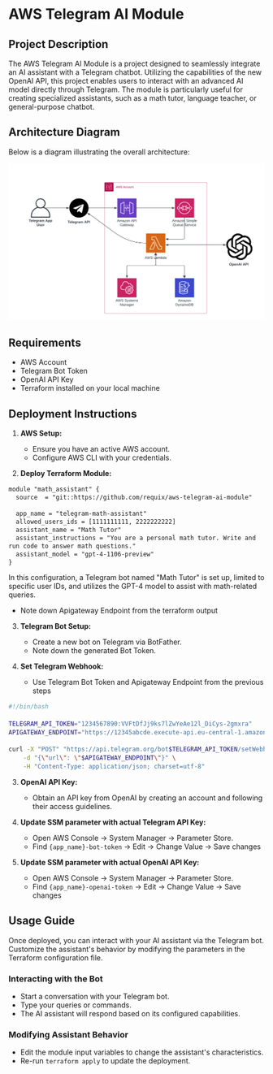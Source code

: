
# AWS Telegram AI Module

## Project Description

The AWS Telegram AI Module is a project designed to seamlessly integrate an AI assistant with a Telegram chatbot. Utilizing the capabilities of the new OpenAI API, this project enables users to interact with an advanced AI model directly through Telegram. The module is particularly useful for creating specialized assistants, such as a math tutor, language teacher, or general-purpose chatbot.

## Architecture Diagram

Below is a diagram illustrating the overall architecture:

![Architecture Diagram](./images/infra-diagram.png)

## Requirements

- AWS Account
- Telegram Bot Token
- OpenAI API Key
- Terraform installed on your local machine

## Deployment Instructions

1. **AWS Setup:**
   - Ensure you have an active AWS account.
   - Configure AWS CLI with your credentials.

2. **Deploy Terraform Module:**

```hcl
module "math_assistant" {
  source  = "git::https://github.com/requix/aws-telegram-ai-module"
  
  app_name = "telegram-math-assistant"
  allowed_users_ids = [1111111111, 2222222222]
  assistant_name = "Math Tutor"
  assistant_instructions = "You are a personal math tutor. Write and run code to answer math questions."
  assistant_model = "gpt-4-1106-preview"
}
```
In this configuration, a Telegram bot named "Math Tutor" is set up, limited to specific user IDs, and utilizes the GPT-4 model to assist with math-related queries.

   - Note down Apigateway Endpoint from the terraform output

3. **Telegram Bot Setup:**
   - Create a new bot on Telegram via BotFather.
   - Note down the generated Bot Token.

4. **Set Telegram Webhook:**
   - Use Telegram Bot Token and Apigateway Endpoint from the previous steps

```bash
#!/bin/bash

TELEGRAM_API_TOKEN="1234567890:VVFtDfJj9ks7lZwYeAe12l_DiCys-2gmxra"
APIGATEWAY_ENDPOINT="https://12345abcde.execute-api.eu-central-1.amazonaws.com"

curl -X "POST" "https://api.telegram.org/bot$TELEGRAM_API_TOKEN/setWebhook" \
    -d "{\"url\": \"$APIGATEWAY_ENDPOINT\"}" \
    -H "Content-Type: application/json; charset=utf-8"
```

3. **OpenAI API Key:**
   - Obtain an API key from OpenAI by creating an account and following their access guidelines.

4. **Update SSM parameter with actual Telegram API Key:**
   - Open AWS Console -> System Manager -> Parameter Store.
   - Find `{app_name}-bot-token` -> Edit -> Change Value -> Save changes

5. **Update SSM parameter with actual OpenAI API Key:**
   - Open AWS Console -> System Manager -> Parameter Store.
   - Find `{app_name}-openai-token` -> Edit -> Change Value -> Save changes


## Usage Guide

Once deployed, you can interact with your AI assistant via the Telegram bot. Customize the assistant's behavior by modifying the parameters in the Terraform configuration file.

### Interacting with the Bot
- Start a conversation with your Telegram bot.
- Type your queries or commands.
- The AI assistant will respond based on its configured capabilities.

### Modifying Assistant Behavior
- Edit the module input variables to change the assistant's characteristics.
- Re-run `terraform apply` to update the deployment.
